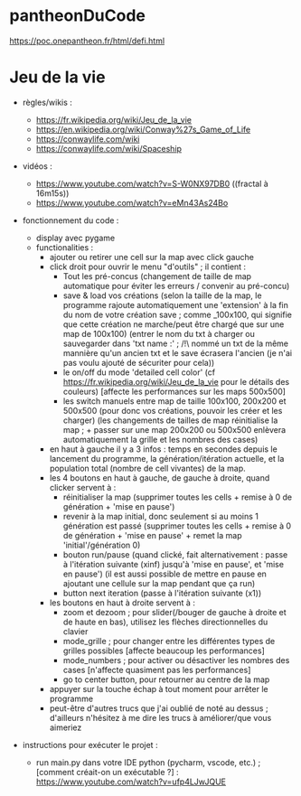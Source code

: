 # pantheonDuCode
https://poc.onepantheon.fr/html/defi.html

# Jeu de la vie
- règles/wikis : 
  - https://fr.wikipedia.org/wiki/Jeu_de_la_vie
  - https://en.wikipedia.org/wiki/Conway%27s_Game_of_Life
  - https://conwaylife.com/wiki
  - https://conwaylife.com/wiki/Spaceship
- vidéos :
  - https://www.youtube.com/watch?v=S-W0NX97DB0 ((fractal à 16m15s))
  - https://www.youtube.com/watch?v=eMn43As24Bo


- fonctionnement du code :
  - display avec pygame
  - functionalities :
    - ajouter ou retirer une cell sur la map avec click gauche
    - click droit pour ouvrir le menu "d'outils" ; il contient :
      - Tout les pré-concus (changement de taille de map automatique pour éviter les erreurs / convenir au pré-concu)
      - save & load vos créations (selon la taille de la map, le programme rajoute automatiquement une 'extension' à la fin du nom de votre création save ; comme _100x100, qui signifie que cette création ne marche/peut être chargé que sur une map de 100x100)
        (entrer le nom du txt à charger ou sauvegarder dans 'txt name :' ; /!\ nommé un txt de la même mannière qu'un ancien txt et le save écrasera l'ancien (je n'ai pas voulu ajouté de sécuriter pour cela))
      - le on/off du mode 'detailed cell color' (cf https://fr.wikipedia.org/wiki/Jeu_de_la_vie pour le détails des couleurs) [affecte les performances sur les maps 500x500]
      - les switch manuels entre map de taille 100x100, 200x200 et 500x500 (pour donc vos créations, pouvoir les créer et les charger)
        (les changements de tailles de map réinitialise la map ; + passer sur une map 200x200 ou 500x500 enlèvera automatiquement la grille et les nombres des cases)
    - en haut à gauche il y a 3 infos : temps en secondes depuis le lancement du programme, la génération/itération actuelle, et la population total (nombre de cell vivantes) de la map.
    - les 4 boutons en haut à gauche, de gauche à droite, quand clicker servent à :
      - réinitialiser la map (supprimer toutes les cells + remise à 0 de génération + 'mise en pause')
      - revenir à la map initial, donc seulement si au moins 1 génération est passé (supprimer toutes les cells + remise à 0 de génération + 'mise en pause' + remet la map 'initial'/génération 0)
      - bouton run/pause (quand clické, fait alternativement : passe à l'itération suivante (xinf) jusqu'à 'mise en pause', et 'mise en pause')
        (il est aussi possible de mettre en pause en ajoutant une cellule sur la map pendant que ça run)
      - button next iteration (passe à l'itération suivante (x1))
    - les boutons en haut à droite servent à :
      - zoom et dezoom ; pour slider(/bouger de gauche à droite et de haute en bas), utilisez les flèches directionnelles du clavier
      - mode_grille ; pour changer entre les différentes types de grilles possibles [affecte beaucoup les performances]
      - mode_numbers ; pour activer ou désactiver les nombres des cases [n'affecte quasiment pas les performances]
      - go to center button, pour retourner au centre de la map
    - appuyer sur la touche échap à tout moment pour arrêter le programme
    + peut-être d'autres trucs que j'ai oublié de noté au dessus ; d'ailleurs n'hésitez à me dire les trucs à améliorer/que vous aimeriez
    

- instructions pour exécuter le projet :
  - run main.py dans votre IDE python (pycharm, vscode, etc.) ; 
[comment créait-on un exécutable ?] : https://www.youtube.com/watch?v=ufp4LJwJQUE

